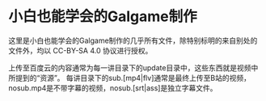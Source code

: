 # 小白也能学会的Galgame制作

这里是小白也能学会的Galgame制作的几乎所有文件，除特别标明的来自别处的文件外，均以 CC-BY-SA 4.0 协议进行授权。

上传至百度云的内容通常为每一讲目录下的update目录中，这些东西就是视频中所提到的“资源”。
每讲目录下的sub.[mp4|flv]通常是最终上传至B站的视频，nosub.mp4是不带字幕的视频，nosub.[srt|ass]是独立字幕文件。
